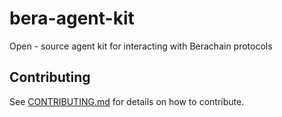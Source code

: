 # bera-agent-kit
Open - source agent kit for interacting with Berachain protocols

## Contributing

See [CONTRIBUTING.md](./CONTRIBUTING.md) for details on how to contribute.
